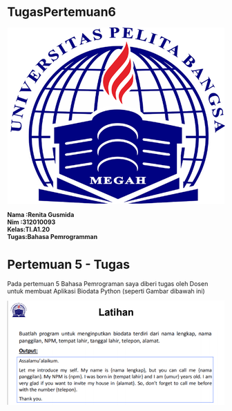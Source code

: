 # TugasPertemuan6

![logo](poto/logo.png)

**Nama :Renita Gusmida** <br>
**Nim :312010093** <br>
**Kelas:TI.A1.20** <br>
**Tugas:Bahasa Pemrogramman** <br>










# Pertemuan 5 - Tugas

Pada pertemuan 5 Bahasa Pemrograman saya diberi tugas oleh Dosen untuk membuat Aplikasi Biodata Python (seperti Gambar dibawah ini) <br>

![tugas](poto/tugas.png)
